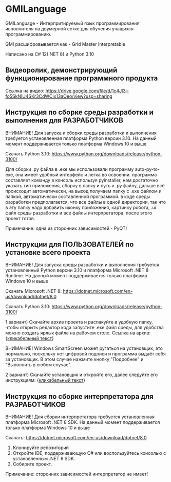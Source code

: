 # GMILanguage
GMILanguage - Интерпритируемый язык программирования исполнителя на двумерной сетке для обучения учащихся программированию.

GMI расшифровывается как - Grid Master Interpretable

Написано на C# 12(.NET 8) и Python 3.10

## Видеоролик, демонстрирующий функционирование программного продукта
Ссылка на видео: https://drive.google.com/file/d/1c4Jl3i-fo5SkNIU4SKr3CdWCix13aOeo/view?usp=sharing

## Инструкция по сборке среды разработки и выполнения для РАЗРАБОТЧИКОВ

ВНИМАНИЕ! Для запуска и сборки среды разработки и выполнения требуется установленная платформа Python версии 3.10. На данный момент поддерживается только платформа Windows 10 и выше

Скачать Python 3.10: https://www.python.org/downloads/release/python-3100/

Для сборки .py файла в .exe мы использовали программу auto-py-to-exe,
она имеет удобный интерфейс и легка во освоении. программа составляет команду в консоль используя pyinstaller, 
нам достаточно указать тип приложения, сборку в папку и путь к .py файлу, 
дальше всё происходит автоматически, на выход получаем папку с .exe файлом и папкой, автоматически составленной программой.
в коде среды разработки предполагается, что все файлы в одной директории,
так  что в эту папку надо добавить иконку приложения,  картинку робота, 
.ui  файл среды разработки и все файлы интерпретатора. после этого проект готов.

Примечание: одна из сторонних зависимостей - PyQT!

## Инструкции для ПОЛЬЗОВАТЕЛЕЙ по установке всего проекта

ВНИМАНИЕ! Для запуска среды разработки и выполнения требуется установленный Python версии 3.10 и платформа Microsoft .NET 8 Runtime. На данный момент поддерживается только платформа Windows 10 и выше

Скачать Microsoft .NET 8: https://dotnet.microsoft.com/en-us/download/dotnet/8.0

Скачать Python 3.10: https://www.python.org/downloads/release/python-3100/

1 вариант) Скачайте архив проекта и распакуйте в удобную папку,
чтобы открыть редактор кода запустите .ехе файл среды, 
для удобства можно создать ярлык файла на рабочем столе. Ссылка на архив: {[кликабельный текст](https://drive.google.com/file/d/1V2bumfc-QaoxVG9BybQPtluoM5tNxoZE/view?usp=sharing)}

ВНИМАНИЕ! Windows SmartScreen может ругаться на установщик, это нормально, поскольку нет цифровой подписи и программа выдаёт себя за установщик. В этом случае нажмите кнопку "Подробнее" и "Выполнить в любом случае".

2 вариант) Скачайте установщик и откройте его, далее следуйте его инструкциям: {[кликабельный текст](https://drive.google.com/file/d/1lh8R7iGIHMnY1Lw6y5xon4eksdBKOBQD/view?usp=sharing)}

## Инструкция по сборке интерпретатора для РАЗРАБОТЧИКОВ

ВНИМАНИЕ! Для сборки интерпретатора требуется установленная платформа Microsoft .NET 8 SDK. На данный момент поддерживается только платформа Windows 10 и выше

Скачать: https://dotnet.microsoft.com/en-us/download/dotnet/8.0

1) Клонируйте репозиторий
2) Откройте IDE, поддерживающую C# или воспользуйтесь консолью с установленным .NET 8 SDK.
3) Собирите проект.

Примечание: сторонних зависимостей интерпретатор не имеет!
